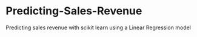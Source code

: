 # Predicting-Sales-Revenue
Predicting sales revenue with scikit learn using a Linear Regression model
